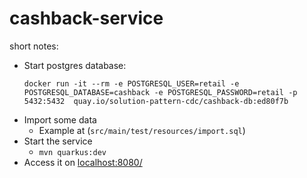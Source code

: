 # cashback-service

short notes:

* Start postgres database:
    ```
    docker run -it --rm -e POSTGRESQL_USER=retail -e POSTGRESQL_DATABASE=cashback -e POSTGRESQL_PASSWORD=retail -p 5432:5432  quay.io/solution-pattern-cdc/cashback-db:ed80f7b
    ```
* Import some data 
  * Example at (`src/main/test/resources/import.sql`)
* Start the service
  * `mvn quarkus:dev`
* Access it on [localhost:8080/]()

